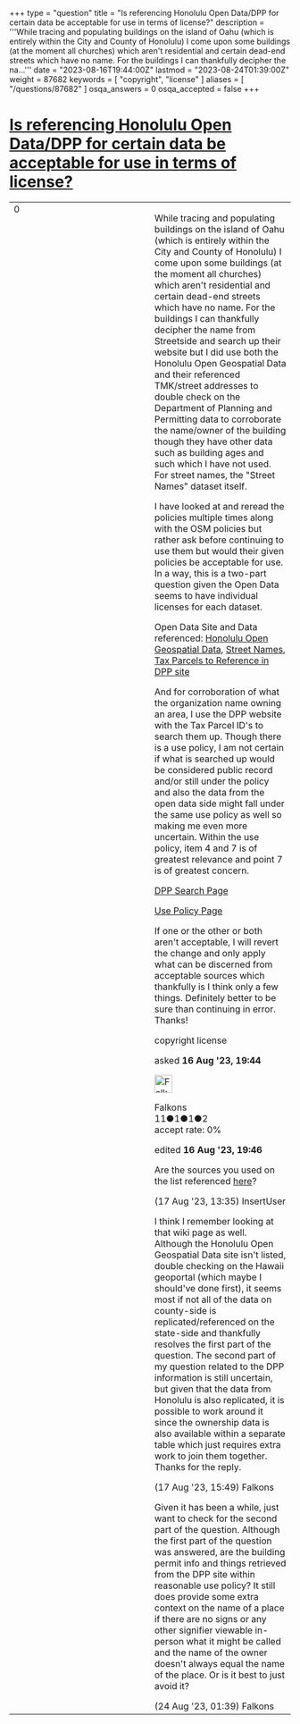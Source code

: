 +++
type = "question"
title = "Is referencing Honolulu Open Data/DPP for certain data be acceptable for use in terms of license?"
description = '''While tracing and populating buildings on the island of Oahu (which is entirely within the City and County of Honolulu) I come upon some buildings (at the moment all churches) which aren&#x27;t residential and certain dead-end streets which have no name. For the buildings I can thankfully decipher the na...'''
date = "2023-08-16T19:44:00Z"
lastmod = "2023-08-24T01:39:00Z"
weight = 87682
keywords = [ "copyright", "license" ]
aliases = [ "/questions/87682" ]
osqa_answers = 0
osqa_accepted = false
+++

<div class="headNormal">

# [Is referencing Honolulu Open Data/DPP for certain data be acceptable for use in terms of license?](/questions/87682/is-referencing-honolulu-open-datadpp-for-certain-data-be-acceptable-for-use-in-terms-of-license)

</div>

<div id="main-body">

<div id="askform">

<table id="question-table" style="width:100%;">
<colgroup>
<col style="width: 50%" />
<col style="width: 50%" />
</colgroup>
<tbody>
<tr>
<td style="width: 30px; vertical-align: top"><div class="vote-buttons">
<span id="post-87682-upvote" class="ajax-command post-vote up" rel="nofollow" title="I like this post (click again to cancel)"> </span>
<div id="post-87682-score" class="post-score" title="current number of votes">
0
</div>
<span id="post-87682-downvote" class="ajax-command post-vote down" rel="nofollow" title="I dont like this post (click again to cancel)"> </span> <span id="favorite-mark" class="ajax-command favorite-mark" rel="nofollow" title="mark/unmark this question as favorite (click again to cancel)"> </span>
<div id="favorite-count" class="favorite-count">
&#10;</div>
</div></td>
<td><div id="item-right">
<div class="question-body">
<p>While tracing and populating buildings on the island of Oahu (which is entirely within the City and County of Honolulu) I come upon some buildings (at the moment all churches) which aren't residential and certain dead-end streets which have no name. For the buildings I can thankfully decipher the name from Streetside and search up their website but I did use both the Honolulu Open Geospatial Data and their referenced TMK/street addresses to double check on the Department of Planning and Permitting data to corroborate the name/owner of the building though they have other data such as building ages and such which I have not used. For street names, the "Street Names" dataset itself.</p>
<p>I have looked at and reread the policies multiple times along with the OSM policies but rather ask before continuing to use them but would their given policies be acceptable for use. In a way, this is a two-part question given the Open Data seems to have individual licenses for each dataset.</p>
<p>Open Data Site and Data referenced: <a href="https://honolulu-cchnl.opendata.arcgis.com/">Honolulu Open Geospatial Data</a>, <a href="https://honolulu-cchnl.opendata.arcgis.com/datasets/cchnl::street-names/about">Street Names</a>, <a href="https://honolulu-cchnl.opendata.arcgis.com/datasets/cchnl::parcels-tax/about">Tax Parcels to Reference in DPP site</a></p>
<p>And for corroboration of what the organization name owning an area, I use the DPP website with the Tax Parcel ID's to search them up. Though there is a use policy, I am not certain if what is searched up would be considered public record and/or still under the policy and also the data from the open data side might fall under the same use policy as well so making me even more uncertain. Within the use policy, item 4 and 7 is of greatest relevance and point 7 is of greatest concern.</p>
<p><a href="https://dppweb.honolulu.gov/DPPWeb/default.aspx?PossePresentation=PropertySearch">DPP Search Page</a></p>
<p><a href="https://www.honolulu.gov/footer-links/52-main-site/main-footerlinks-cat/57-policy.html">Use Policy Page</a></p>
<p>If one or the other or both aren't acceptable, I will revert the change and only apply what can be discerned from acceptable sources which thankfully is I think only a few things. Definitely better to be sure than continuing in error. Thanks!</p>
</div>
<div id="question-tags" class="tags-container tags">
<span class="post-tag tag-link-copyright" rel="tag" title="see questions tagged &#39;copyright&#39;">copyright</span> <span class="post-tag tag-link-license" rel="tag" title="see questions tagged &#39;license&#39;">license</span>
</div>
<div id="question-controls" class="post-controls">
&#10;</div>
<div class="post-update-info-container">
<div class="post-update-info post-update-info-user">
<p>asked <strong>16 Aug '23, 19:44</strong></p>
<img src="https://secure.gravatar.com/avatar/6ce8099bb1dd042c837dbe7f8e9c009d?s=32&amp;d=identicon&amp;r=g" class="gravatar" width="32" height="32" alt="Falkons&#39;s gravatar image" />
<p><span>Falkons</span><br />
<span class="score" title="11 reputation points">11</span><span title="1 badges"><span class="badge1">●</span><span class="badgecount">1</span></span><span title="1 badges"><span class="silver">●</span><span class="badgecount">1</span></span><span title="2 badges"><span class="bronze">●</span><span class="badgecount">2</span></span><br />
<span class="accept_rate" title="Rate of the user&#39;s accepted answers">accept rate:</span> <span title="Falkons has no accepted answers">0%</span></p>
</div>
<div class="post-update-info post-update-info-edited">
<p><span> edited <strong>16 Aug '23, 19:46</strong> </span></p>
</div>
</div>
<div id="comments-container-87682" class="comments-container">
<span id="87690"></span>
<div id="comment-87690" class="comment">
<div id="post-87690-score" class="comment-score">
&#10;</div>
<div class="comment-text">
<p>Are the sources you used on the list referenced <a href="https://wiki.openstreetmap.org/wiki/Hawaii#Data_Sources">here</a>?</p>
</div>
<div id="comment-87690-info" class="comment-info">
<span class="comment-age">(17 Aug '23, 13:35)</span> <span class="comment-user userinfo">InsertUser</span>
</div>
</div>
<span id="87692"></span>
<div id="comment-87692" class="comment">
<div id="post-87692-score" class="comment-score">
&#10;</div>
<div class="comment-text">
<p>I think I remember looking at that wiki page as well. Although the Honolulu Open Geospatial Data site isn't listed, double checking on the Hawaii geoportal (which maybe I should've done first), it seems most if not all of the data on county-side is replicated/referenced on the state-side and thankfully resolves the first part of the question. The second part of my question related to the DPP information is still uncertain, but given that the data from Honolulu is also replicated, it is possible to work around it since the ownership data is also available within a separate table which just requires extra work to join them together. Thanks for the reply.</p>
</div>
<div id="comment-87692-info" class="comment-info">
<span class="comment-age">(17 Aug '23, 15:49)</span> <span class="comment-user userinfo">Falkons</span>
</div>
</div>
<span id="87749"></span>
<div id="comment-87749" class="comment">
<div id="post-87749-score" class="comment-score">
&#10;</div>
<div class="comment-text">
<p>Given it has been a while, just want to check for the second part of the question. Although the first part of the question was answered, are the building permit info and things retrieved from the DPP site within reasonable use policy? It still does provide some extra context on the name of a place if there are no signs or any other signifier viewable in-person what it might be called and the name of the owner doesn't always equal the name of the place. Or is it best to just avoid it?</p>
</div>
<div id="comment-87749-info" class="comment-info">
<span class="comment-age">(24 Aug '23, 01:39)</span> <span class="comment-user userinfo">Falkons</span>
</div>
</div>
</div>
<div id="comment-tools-87682" class="comment-tools">
&#10;</div>
<div class="clear">
&#10;</div>
<div id="comment-87682-form-container" class="comment-form-container">
&#10;</div>
<div class="clear">
&#10;</div>
</div></td>
</tr>
</tbody>
</table>

</div>

</div>

